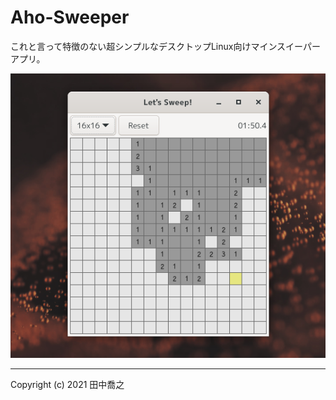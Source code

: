 Aho-Sweeper
====================================================================================================
これと言って特徴のない超シンプルなデスクトップLinux向けマインスイーパーアプリ。

![画像](screenshot-1.png)

----------------------------------------------------------------------------------------------------

Copyright (c) 2021 田中喬之

